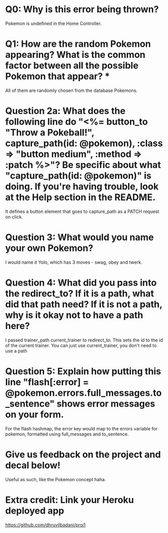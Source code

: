 # Q0: Why is this error being thrown?
Pokemon is undefined in the Home Controller.
# Q1: How are the random Pokemon appearing? What is the common factor between all the possible Pokemon that appear? *
All of them are randomly chosen from the database Pokemons.
# Question 2a: What does the following line do "<%= button_to "Throw a Pokeball!", capture_path(id: @pokemon), :class => "button medium", :method => :patch %>"? Be specific about what "capture_path(id: @pokemon)" is doing. If you're having trouble, look at the Help section in the README.
It defines a button element that goes to capture_path as a PATCH request on click.
# Question 3: What would you name your own Pokemon?
I would name it Yolo, which has 3 moves - swag, obey and twerk.
# Question 4: What did you pass into the redirect_to? If it is a path, what did that path need? If it is not a path, why is it okay not to have a path here?
I passed trainer_path current_trainer to redirect_to. This sets the id to the id of the current trainer. You can just use current_trainer, you don't need to use a path
# Question 5: Explain how putting this line "flash[:error] = @pokemon.errors.full_messages.to_sentence" shows error messages on your form.
For the flash hashmap, the error key would map to the errors variable for pokemon, formatted using full_messages and to_sentence.
# Give us feedback on the project and decal below!
Useful as such, like the Pokemon concept haha.
# Extra credit: Link your Heroku deployed app
https://github.com/dhruvilbadani/proj1
